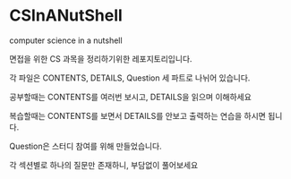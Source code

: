 # CSInANutShell
computer science in a nutshell

면접을 위한 CS 과목을 정리하기위한 레포지토리입니다.

각 파일은 CONTENTS, DETAILS, Question 세 파트로 나뉘어 있습니다.

공부할때는 CONTENTS를 여러번 보시고, DETAILS을 읽으며 이해하세요

복습할때는 CONTENTS를 보면서 DETAILS를 안보고 출력하는 연습을 하시면 됩니다.

Question은 스터디 참여를 위해 만들었습니다. 

각 섹션별로 하나의 질문만 존재하니, 
부담없이 풀어보세요



